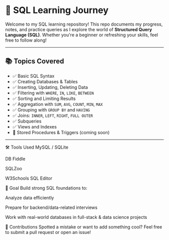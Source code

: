 # 🧠 SQL Learning Journey

Welcome to my SQL learning repository! This repo documents my progress, notes, and practice queries as I explore the world of **Structured Query Language (SQL)**. Whether you're a beginner or refreshing your skills, feel free to follow along!

---

## 📚 Topics Covered

- ✅ Basic SQL Syntax
- ✅ Creating Databases & Tables
- ✅ Inserting, Updating, Deleting Data
- ✅ Filtering with `WHERE`, `IN`, `LIKE`, `BETWEEN`
- ✅ Sorting and Limiting Results
- ✅ Aggregation with `SUM`, `AVG`, `COUNT`, `MIN`, `MAX`
- ✅ Grouping with `GROUP BY` and `HAVING`
- ✅ Joins: `INNER`, `LEFT`, `RIGHT`, `FULL OUTER`
- ✅ Subqueries
- ✅ Views and Indexes
- 🚧 Stored Procedures & Triggers (coming soon)

---
🛠️ Tools Used
MySQL / SQLite

DB Fiddle

SQLZoo

W3Schools SQL Editor

🚀 Goal
Build strong SQL foundations to:

Analyze data efficiently

Prepare for backend/data-related interviews

Work with real-world databases in full-stack & data science projects

🙌 Contributions
Spotted a mistake or want to add something cool? Feel free to submit a pull request or open an issue!

